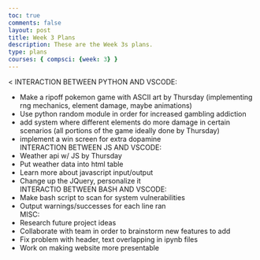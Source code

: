 ```yaml
---
toc: true
comments: false
layout: post
title: Week 3 Plans
description: These are the Week 3s plans.
type: plans
courses: { compsci: {week: 3} }
--- 
```

<
INTERACTION BETWEEN PYTHON AND VSCODE:<br>
- Make a ripoff pokemon game with ASCII art by Thursday (implementing rng mechanics, element damage, maybe animations)<br>
- Use python random module in order for increased gambling addiction<br>
- add system where different elements do more damage in certain scenarios (all portions of the game ideally done by Thursday)<br>
- implement a win screen for extra dopamine<br>
INTERACTION BETWEEN JS AND VSCODE:<br>
- Weather api w/ JS by Thursday <br>
- Put weather data into html table<br>
- Learn more about javascript input/output<br>
- Change up the JQuery, personalize it<br>
INTERACTIO BETWEEN BASH AND VSCODE:<br>
- Make bash script to scan for system vulnerabilities<br>
- Output warnings/successes for each line ran<br>
MISC:<br>
- Research future project ideas<br>
- Collaborate with team in order to brainstorm new features to add<br>
- Fix problem with header, text overlapping in ipynb files<br>
- Work on making website more presentable<br>

</p>